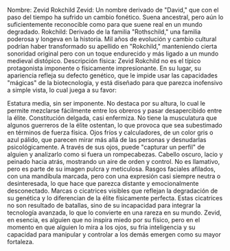 Nombre: Zevid Rokchild
Zevid: Un nombre derivado de "David," que con el paso del tiempo ha sufrido un cambio fonético. Suena ancestral, pero aún lo suficientemente reconocible como para que suene real en un mundo degradado.
Rokchild: Derivado de la familia "Rothschild," una familia poderosa y longeva en la historia. Mil años de evolución y cambio cultural podrían haber transformado su apellido en "Rokchild," manteniendo cierta sonoridad original pero con un toque endurecido y más ligado a un mundo medieval distópico.
Descripción física:
Zevid Rokchild no es el típico protagonista imponente o físicamente impresionante. En su lugar, su apariencia refleja su defecto genético, que le impide usar las capacidades "mágicas" de la biotecnología, y está diseñado para que parezca inofensivo a simple vista, lo cual juega a su favor:

Estatura media, sin ser imponente. No destaca por su altura, lo cual le permite mezclarse fácilmente entre los obreros y pasar desapercibido entre la élite.
Constitución delgada, casi enfermiza. No tiene la musculatura que algunos guerreros de la élite ostentan, lo que provoca que sea subestimado en términos de fuerza física.
Ojos fríos y calculadores, de un color gris o azul pálido, que parecen mirar más allá de las personas y desnudarlas psicológicamente. A través de sus ojos, puede "capturar un perfil" de alguien y analizarlo como si fuera un rompecabezas.
Cabello oscuro, lacio y peinado hacia atrás, mostrando un aire de orden y control. No es llamativo, pero es parte de su imagen pulcra y meticulosa.
Rasgos faciales afilados, con una mandíbula marcada, pero con una expresión casi siempre neutra o desinteresada, lo que hace que parezca distante y emocionalmente desconectado.
Marcas o cicatrices visibles que reflejan la degradación de su genética y lo diferencian de la élite físicamente perfecta. Estas cicatrices no son resultado de batallas, sino de su incapacidad para integrar la tecnología avanzada, lo que lo convierte en una rareza en su mundo.
Zevid, en esencia, es alguien que no inspira miedo por su físico, pero en el momento en que alguien lo mira a los ojos, su fría inteligencia y su capacidad para manipular y controlar a los demás emergen como su mayor fortaleza.
